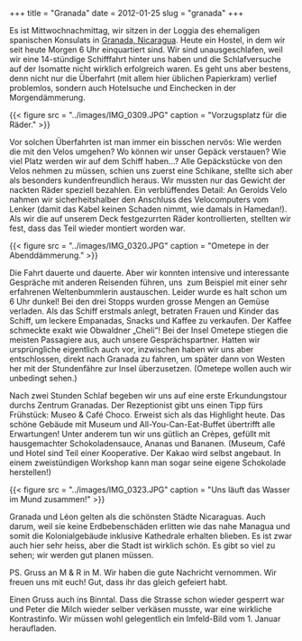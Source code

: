 +++
title = "Granada"
date = 2012-01-25
slug = "granada"
+++

Es ist Mittwochnachmittag, wir sitzen in der Loggia des ehemaligen
spanischen Konsulats in [Granada, Nicaragua](http://g.co/maps/c7sg7).
Heute ein Hostel, in dem wir seit heute Morgen 6 Uhr einquartiert sind.
Wir sind unausgeschlafen, weil wir eine 14-stündige Schifffahrt hinter
uns haben und die Schlafversuche auf der Isomatte nicht wirklich
erfolgreich waren. Es geht uns aber bestens, denn nicht nur die
Überfahrt (mit allem hier üblichen Papierkram) verlief problemlos,
sondern auch Hotelsuche und Einchecken in der Morgendämmerung.  

{{< figure src = "../images/IMG_0309.JPG" caption = "Vorzugsplatz für die Räder." >}}

Vor solchen Überfahrten ist man immer ein bisschen nervös: Wie werden
die mit den Velos umgehen? Wo können wir unser Gepäck verstauen? Wie
viel Platz werden wir auf dem Schiff haben…? Alle Gepäckstücke von den
Velos nehmen zu müssen, schien uns zuerst eine Schikane, stellte sich
aber als besonders kundenfreundlich heraus. Wir mussten nur das Gewicht
der nackten Räder speziell bezahlen. Ein verblüffendes Detail: An
Gerolds Velo nahmen wir sicherheitshalber den Anschluss des
Velocomputers vom Lenker (damit das Kabel keinen Schaden nimmt, wie
damals in Hamedan!). Als wir die auf unserem Deck festgezurrten Räder
kontrollierten, stellten wir fest, dass das Teil wieder montiert worden
war.  

{{< figure src = "../images/IMG_0320.JPG" caption = "Ometepe in der Abenddämmerung." >}}

Die Fahrt dauerte und dauerte. Aber wir konnten intensive und
interessante Gespräche mit anderen Reisenden führen, uns  zum Beispiel
mit einer sehr erfahrenen Weltenbummlerin austauschen. Leider wurde es
halt schon um 6 Uhr dunkel! Bei den drei Stopps wurden grosse Mengen an
Gemüse verladen. Als das Schiff erstmals anlegt, betraten Frauen und
Kinder das Schiff, um leckere Empanadas, Snacks und Kaffee zu verkaufen.
Der Kaffee schmeckte exakt wie Obwaldner „Cheli“! Bei der Insel Ometepe
stiegen die meisten Passagiere aus, auch unsere Gesprächspartner. Hatten
wir ursprüngliche eigentlich auch vor, inzwischen haben wir uns aber
entschlossen, direkt nach Granada zu fahren, um später dann von Westen
her mit der Stundenfähre zur Insel überzusetzen. (Ometepe wollen auch
wir unbedingt sehen.)

Nach zwei Stunden Schlaf begeben wir uns auf eine erste Erkundungstour
durchs Zentrum Granadas. Der Rezeptionist gibt uns einen Tipp fürs
Frühstück: Museo & Café Choco. Erweist sich als das Highlight heute. Das
schöne Gebäude mit Museum und All-You-Can-Eat-Buffet übertrifft alle
Erwartungen! Unter anderem tun wir uns gütlich an Crèpes, gefüllt mit
hausgemachter Schokoladensauce, Ananas und Bananen. (Museum, Café und
Hotel sind Teil einer Kooperative. Der Kakao wird selbst angebaut. In
einem zweistündigen Workshop kann man sogar seine eigene Schokolade
herstellen!)  

{{< figure src = "../images/IMG_0323.JPG" caption = "Uns läuft das Wasser im Mund zusammen!" >}}

Granada und Léon gelten als die schönsten Städte Nicaraguas. Auch darum,
weil sie keine Erdbebenschäden erlitten wie das nahe Managua und somit
die Kolonialgebäude inklusive Kathedrale erhalten blieben. Es ist zwar
auch hier sehr heiss, aber die Stadt ist wirklich schön. Es gibt so viel
zu sehen; wir werden gut planen müssen.  

PS. Gruss an M & R in M. Wir haben die gute Nachricht vernommen. Wir
freuen uns mit euch! Gut, dass ihr das gleich gefeiert habt.

Einen Gruss auch ins Binntal. Dass die Strasse schon wieder gesperrt war
und Peter die Milch wieder selber verkäsen musste, war eine wirkliche
Kontrastinfo. Wir müssen wohl gelegentlich ein Imfeld-Bild vom 1. Januar
heraufladen.
